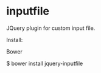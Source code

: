 # inputfile
JQuery plugin for custom input file. 

Install:

Bower 

$ bower install jquery-inputfile